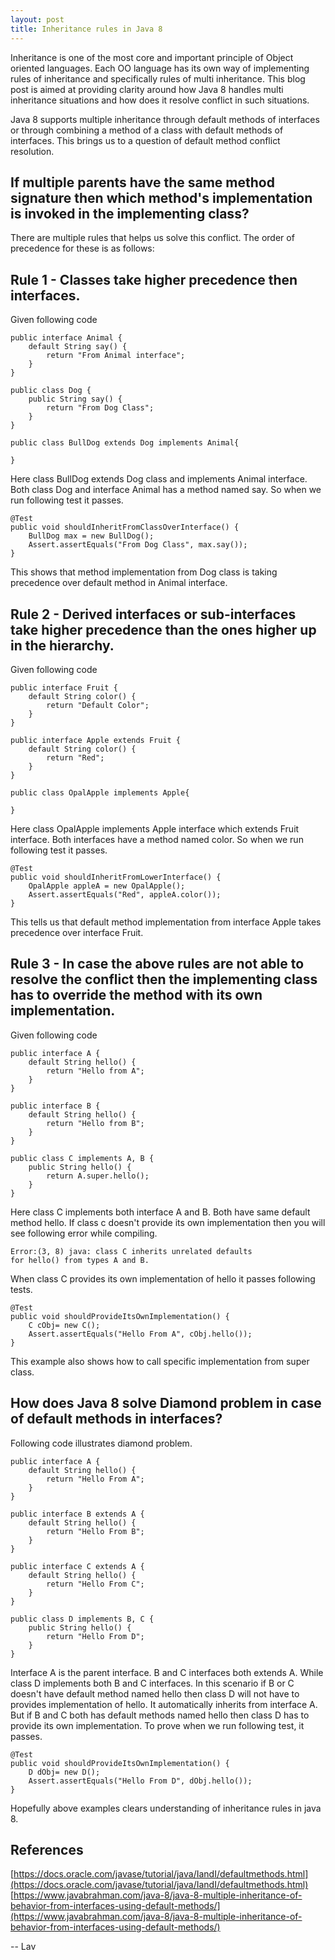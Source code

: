 ```yaml
---
layout: post
title: Inheritance rules in Java 8
---
```


Inheritance is one of the most core and important principle of Object oriented languages. Each OO language has
its own way of implementing rules of inheritance and specifically rules of multi inheritance. This blog post is
aimed at providing clarity around how Java 8 handles multi inheritance situations and how does it resolve conflict
in such situations.

Java 8 supports multiple inheritance through default methods of interfaces or through combining a method of a class with default methods of interfaces. This brings us to a question of default method conflict resolution.

## If multiple parents have the same method signature then which method's implementation is invoked in the implementing class?

There are multiple rules that helps us solve this conflict. The order of precedence for these is as follows:

## Rule 1 - Classes take higher precedence then interfaces.

Given following code

```
public interface Animal {
    default String say() {
        return "From Animal interface";
    }
}  

public class Dog {
    public String say() {
        return "From Dog Class";
    }
}

public class BullDog extends Dog implements Animal{

}
```
Here class BullDog extends Dog class and implements Animal interface. Both class Dog and interface Animal has a method named say. So when we run following test it passes.

```
@Test
public void shouldInheritFromClassOverInterface() {
    BullDog max = new BullDog();
    Assert.assertEquals("From Dog Class", max.say());
}
```    
This shows that method implementation from Dog class is taking precedence over default method in Animal interface.

## Rule 2 - Derived interfaces or sub-interfaces take higher precedence than the ones higher up in the hierarchy.
Given following code
```
public interface Fruit {
    default String color() {
        return "Default Color";
    }
}

public interface Apple extends Fruit {
    default String color() {
        return "Red";
    }
}

public class OpalApple implements Apple{

}
```
Here class OpalApple implements Apple interface which extends Fruit interface. Both interfaces have a method named color.
So when we run following test it passes.

```
@Test
public void shouldInheritFromLowerInterface() {
    OpalApple appleA = new OpalApple();
    Assert.assertEquals("Red", appleA.color());
}
```
This tells us that default method implementation from interface Apple takes precedence over interface Fruit.

## Rule 3 - In case the above rules are not able to resolve the conflict then the implementing class has to override the method with its own implementation.
Given following code
```
public interface A {
    default String hello() {
        return "Hello from A";
    }
}

public interface B {
    default String hello() {
        return "Hello from B";
    }
}

public class C implements A, B {
    public String hello() {
        return A.super.hello();
    }
}
```
Here class C implements both interface A and B. Both have same default method hello. If class c doesn't provide its own implementation then you will see following error while compiling.

```
Error:(3, 8) java: class C inherits unrelated defaults
for hello() from types A and B.
```

When class C provides its own implementation of hello it passes following tests.
```
@Test
public void shouldProvideItsOwnImplementation() {
    C cObj= new C();
    Assert.assertEquals("Hello From A", cObj.hello());
}
```
This example also shows how to call specific implementation from super class.

## How does Java 8 solve Diamond problem in case of default methods in interfaces?
Following code illustrates diamond problem.

```
public interface A {
    default String hello() {
        return "Hello From A";
    }
}

public interface B extends A {
    default String hello() {
        return "Hello From B";
    }
}

public interface C extends A {
    default String hello() {
        return "Hello From C";
    }
}

public class D implements B, C {
    public String hello() {
        return "Hello From D";
    }
}
```
Interface A is the parent interface. B and C interfaces both extends A. While class D implements both B and C interfaces. In this scenario if B or C doesn't have default method named hello then class D will not have to provides implementation of hello. It automatically inherits from interface A. But if B and C both has default methods named hello then class D has to provide its own implementation.
To prove when we run following test, it passes.

```
@Test
public void shouldProvideItsOwnImplementation() {
    D dObj= new D();
    Assert.assertEquals("Hello From D", dObj.hello());
}
```

Hopefully above examples clears understanding of inheritance rules in java 8.

## References
[https://docs.oracle.com/javase/tutorial/java/IandI/defaultmethods.html](https://docs.oracle.com/javase/tutorial/java/IandI/defaultmethods.html)
[https://www.javabrahman.com/java-8/java-8-multiple-inheritance-of-behavior-from-interfaces-using-default-methods/](https://www.javabrahman.com/java-8/java-8-multiple-inheritance-of-behavior-from-interfaces-using-default-methods/)

-- Lav
